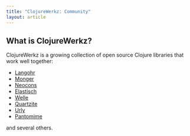 ```yaml
---
title: "ClojureWerkz: Community"
layout: article
---
```



## What is ClojureWerkz?

ClojureWerkz is a growing collection of open source Clojure libraries that work well together:

* [Langohr](https://github.com/michaelklishin/langohr)
* [Monger](https://github.com/michaelklishin/monger)
* [Neocons](https://github.com/michaelklishin/neocons)
* [Elastisch](https://github.com/clojurewerkz/elastisch)
* [Welle](https://github.com/michaelklishin/welle)
* [Quartzite](https://github.com/michaelklishin/quartzite)
* [Urly](https://github.com/michaelklishin/urly)
* [Pantomime](https://github.com/michaelklishin/pantomime)

and several others.
